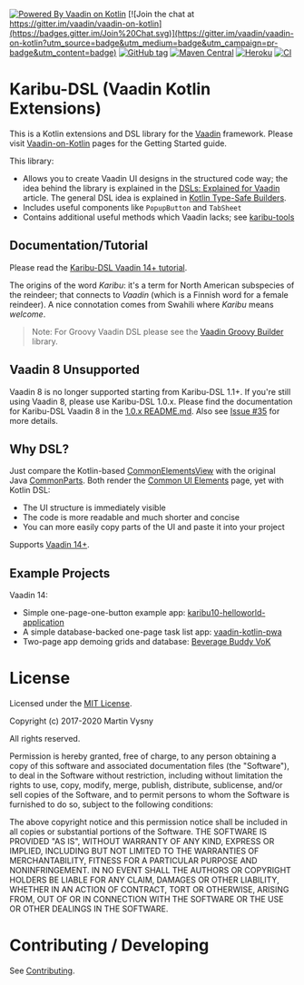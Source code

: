 [![Powered By Vaadin on Kotlin](http://vaadinonkotlin.eu/iconography/vok_badge.svg)](http://vaadinonkotlin.eu)
[![Join the chat at https://gitter.im/vaadin/vaadin-on-kotlin](https://badges.gitter.im/Join%20Chat.svg)](https://gitter.im/vaadin/vaadin-on-kotlin?utm_source=badge&utm_medium=badge&utm_campaign=pr-badge&utm_content=badge)
[![GitHub tag](https://img.shields.io/github/tag/mvysny/karibu-dsl.svg)](https://github.com/mvysny/karibu-dsl/tags)
[![Maven Central](https://maven-badges.herokuapp.com/maven-central/com.github.mvysny.karibudsl/karibu-dsl-v8/badge.svg)](https://maven-badges.herokuapp.com/maven-central/com.github.mvysny.karibudsl/karibu-dsl-v8)
[![Heroku](https://heroku-badge.herokuapp.com/?app=karibu-uitest&style=flat&svg=1)](https://karibu-uitest.herokuapp.com/)
[![CI](https://github.com/mvysny/karibu-dsl/actions/workflows/gradle.yml/badge.svg)](https://github.com/mvysny/karibu-dsl/actions/workflows/gradle.yml)

# Karibu-DSL (Vaadin Kotlin Extensions)

This is a Kotlin extensions and DSL library for the [Vaadin](https://www.vaadin.com) framework.
Please visit [Vaadin-on-Kotlin](http://www.vaadinonkotlin.eu/) pages for the Getting Started guide.

This library:

* Allows you to create Vaadin UI designs in the structured code way; the idea behind the library
  is explained in the [DSLs: Explained for Vaadin](https://www.vaadinonkotlin.eu//dsl_explained/) article.
  The general DSL idea is explained in [Kotlin Type-Safe Builders](https://kotlinlang.org/docs/reference/type-safe-builders.html).
* Includes useful components like `PopupButton` and `TabSheet`
* Contains additional useful methods which Vaadin lacks; see [karibu-tools](https://github.com/mvysny/karibu-tools)

## Documentation/Tutorial

Please read the [Karibu-DSL Vaadin 14+ tutorial](karibu-dsl).

The origins of the word *Karibu*: it's a term for North American subspecies of the reindeer; that connects to
*Vaadin* (which is a Finnish word for a female reindeer). A nice connotation comes from Swahili where *Karibu*
means *welcome*.

> Note: For Groovy Vaadin DSL please see the [Vaadin Groovy Builder](https://github.com/mvysny/vaadin-groovy-builder) library.

## Vaadin 8 Unsupported

Vaadin 8 is no longer supported starting from Karibu-DSL 1.1+. If you're still
using Vaadin 8, please use Karibu-DSL 1.0.x. Please find the documentation for
Karibu-DSL Vaadin 8 in the [1.0.x README.md](https://github.com/mvysny/karibu-dsl/tree/1.0.x). Also see [Issue #35](https://github.com/mvysny/karibu-dsl/issues/35)
for more details.

## Why DSL?

Just compare the Kotlin-based [CommonElementsView](example-v8/src/main/kotlin/com/example/v8/uitest/example/CommonElementsView.kt)
with the original Java [CommonParts](https://github.com/vaadin/framework/blob/master/uitest/src/main/java/com/vaadin/tests/themes/valo/CommonParts.java).
Both render the [Common UI Elements](https://karibu-uitest.herokuapp.com/common-elements) page, yet with Kotlin DSL:

* The UI structure is immediately visible
* The code is more readable and much shorter and concise
* You can more easily copy parts of the UI and paste it into your project

Supports [Vaadin 14+](https://vaadin.com/).

## Example Projects

Vaadin 14:

* Simple one-page-one-button example app: [karibu10-helloworld-application](https://github.com/mvysny/karibu10-helloworld-application)
* A simple database-backed one-page task list app: [vaadin-kotlin-pwa](https://github.com/mvysny/vaadin-kotlin-pwa)
* Two-page app demoing grids and database: [Beverage Buddy VoK](https://github.com/mvysny/beverage-buddy-vok)

# License

Licensed under the [MIT License](https://opensource.org/licenses/MIT).

Copyright (c) 2017-2020 Martin Vysny

All rights reserved.

Permission is hereby granted, free  of charge, to any person obtaining
a  copy  of this  software  and  associated  documentation files  (the
"Software"), to  deal in  the Software without  restriction, including
without limitation  the rights to  use, copy, modify,  merge, publish,
distribute,  sublicense, and/or sell  copies of  the Software,  and to
permit persons to whom the Software  is furnished to do so, subject to
the following conditions:

The  above  copyright  notice  and  this permission  notice  shall  be
included in all copies or substantial portions of the Software.
THE  SOFTWARE IS  PROVIDED  "AS  IS", WITHOUT  WARRANTY  OF ANY  KIND,
EXPRESS OR  IMPLIED, INCLUDING  BUT NOT LIMITED  TO THE  WARRANTIES OF
MERCHANTABILITY,    FITNESS    FOR    A   PARTICULAR    PURPOSE    AND
NONINFRINGEMENT. IN NO EVENT SHALL THE AUTHORS OR COPYRIGHT HOLDERS BE
LIABLE FOR ANY CLAIM, DAMAGES OR OTHER LIABILITY, WHETHER IN AN ACTION
OF CONTRACT, TORT OR OTHERWISE,  ARISING FROM, OUT OF OR IN CONNECTION
WITH THE SOFTWARE OR THE USE OR OTHER DEALINGS IN THE SOFTWARE.

# Contributing / Developing

See [Contributing](CONTRIBUTING.md).
